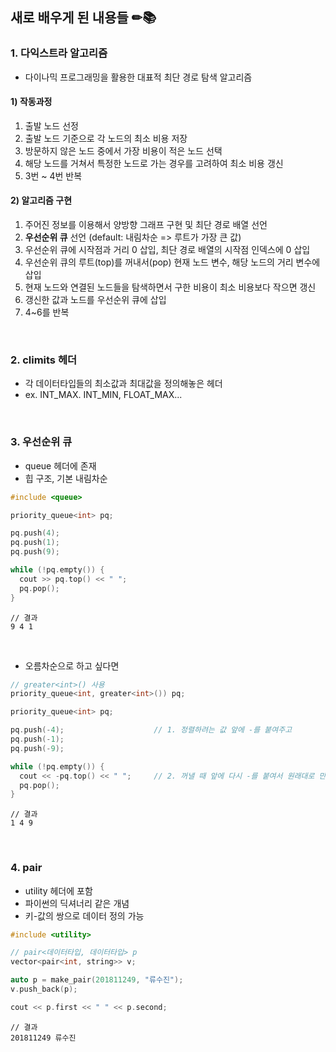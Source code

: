 ## 새로 배우게 된 내용들 ✏📚

### 1. 다익스트라 알고리즘
- 다이나믹 프로그래밍을 활용한 대표적 최단 경로 탐색 알고리즘

#### 1) 작동과정
1. 출발 노드 선정
2. 출발 노드 기준으로 각 노드의 최소 비용 저장
3. 방문하지 않은 노드 중에서 가장 비용이 적은 노드 선택
4. 해당 노드를 거쳐서 특정한 노드로 가는 경우를 고려하여 최소 비용 갱신
5. 3번 ~ 4번 반복

#### 2) 알고리즘 구현
1. 주어진 정보를 이용해서 양방향 그래프 구현 및 최단 경로 배열 선언
2. **우선순위 큐** 선언 (default: 내림차순 => 루트가 가장 큰 값)
3. 우선순위 큐에 시작점과 거리 0 삽입, 최단 경로 배열의 시작점 인덱스에 0 삽입
4. 우선순위 큐의 루트(top)를 꺼내서(pop) 현재 노드 변수, 해당 노드의 거리 변수에 삽입
5. 현재 노드와 연결된 노드들을 탐색하면서 구한 비용이 최소 비용보다 작으면 갱신
6. 갱신한 값과 노드를 우선순위 큐에 삽입
7. 4~6를 반복
<br/>


### 2. climits 헤더
- 각 데이터타입들의 최소값과 최대값을 정의해놓은 헤더
- ex. INT_MAX. INT_MIN, FLOAT_MAX...
<br/>


### 3. 우선순위 큐
- queue 헤더에 존재
- 힙 구조, 기본 내림차순

```c++
#include <queue>
```

```c++
priority_queue<int> pq;

pq.push(4);
pq.push(1);
pq.push(9);

while (!pq.empty()) {
  cout >> pq.top() << " ";
  pq.pop();
}
```

```
// 결과
9 4 1
```
<br/>

- 오름차순으로 하고 싶다면
```c++
// greater<int>() 사용
priority_queue<int, greater<int>()) pq;
```
```c++
priority_queue<int> pq;

pq.push(-4);                    // 1. 정렬하려는 값 앞에 -를 붙여주고
pq.push(-1);
pq.push(-9);

while (!pq.empty()) {
  cout << -pq.top() << " ";     // 2. 꺼낼 때 앞에 다시 -를 붙여서 원래대로 만든다
  pq.pop();
}
```
```
// 결과
1 4 9
```
<br/>

### 4. pair
- utility 헤더에 포함
- 파이썬의 딕셔너리 같은 개념
- 키-값의 쌍으로 데이터 정의 가능

```c++
#include <utility>
```

```c++
// pair<데이터타입, 데이터타입> p
vector<pair<int, string>> v;

auto p = make_pair(201811249, "류수진");
v.push_back(p);

cout << p.first << " " << p.second;
```

```
// 결과
201811249 류수진
```
